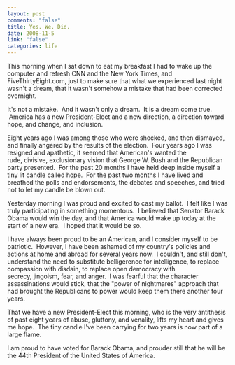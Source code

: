 ```yaml
--- 
layout: post
comments: "false"
title: Yes. We. Did.
date: 2008-11-5
link: "false"
categories: life
---
```

This morning when I sat down to eat my breakfast I had to wake up the computer and refresh CNN and the New York Times, and FiveThirtyEight.com, just to make sure that what we experienced last night wasn't a dream, that it wasn't somehow a mistake that had been corrected overnight.

It's not a mistake.  And it wasn't only a dream.  It is a dream come true.  America has a new President-Elect and a new direction, a direction toward hope, and change, and inclusion.  

Eight years ago I was among those who were shocked, and then dismayed, and finally angered by the results of the election.  Four years ago I was resigned and apathetic, it seemed that American's wanted the rude, divisive, exclusionary vision that George W. Bush and the Republican party presented.  For the past 20 months I have held deep inside myself a tiny lit candle called hope.  For the past two months I have lived and breathed the polls and endorsements, the debates and speeches, and tried not to let my candle be blown out.

Yesterday morning I was proud and excited to cast my ballot.  I felt like I was truly participating in something momentous.  I believed that Senator Barack Obama would win the day, and that America would wake up today at the start of a new era.  I hoped that it would be so.

I have always been proud to be an American, and I consider myself to be patriotic.  However, I have been ashamed of my country's policies and actions at home and abroad for several years now.  I couldn't, and still don't, understand the need to substitute belligerence for intelligence, to replace compassion with disdain, to replace open democracy with secrecy, jingoism, fear, and anger.  I was fearful that the character assassinations would stick, that the "power of nightmares" approach that had brought the Republicans to power would keep them there another four years.

That we have a new President-Elect this morning, who is the very antithesis of past eight years of abuse, gluttony, and venality, lifts my heart and gives me hope.  The tiny candle I've been carrying for two years is now part of a large flame.

I am proud to have voted for Barack Obama, and prouder still that he will be the 44th President of the United States of America.
